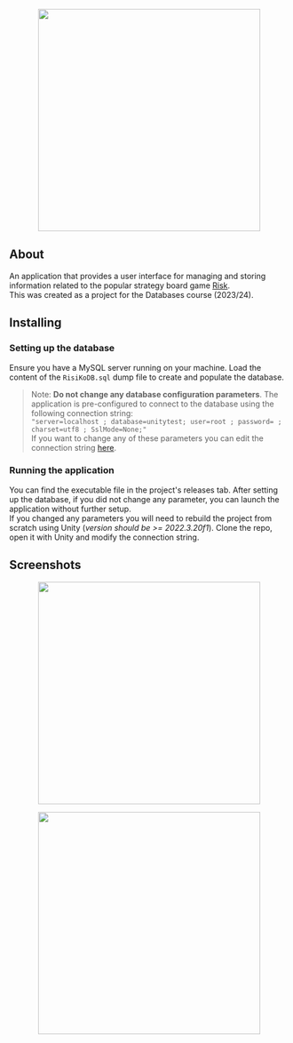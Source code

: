 <p align="center">
  <img src="https://imgur.com/saJegA8.png" width=400>
</p>

## About
An application that provides a user interface for managing and storing information related to
the popular strategy board game [Risk](https://en.wikipedia.org/wiki/Risk_(game)). \
This was created as a project for the Databases course (2023/24).

## Installing

### Setting up the database
Ensure you have a MySQL server running on your machine.
Load the content of the `RisiKoDB.sql` dump file to create and populate the database.
> Note: **Do not change any database configuration parameters**. 
> The application is pre-configured to connect to the database using the following connection string: \
> `"server=localhost ; database=unitytest; user=root ; password= ; charset=utf8 ; SslMode=None;"` \
> If you want to change any of these parameters you can edit the connection string [here](Assets/Scripts/utils/SqlUtils.cs).
### Running the application
You can find the executable file in the project's releases tab. After setting up the database, if you did not change any parameter, you can launch the application without further setup. \
If you changed any parameters you will need to rebuild the project from scratch using Unity (*version should be >= 2022.3.20f1*).
Clone the repo, open it with Unity and modify the connection string.

## Screenshots

<p align="center">
  <img src="https://imgur.com/uhh7out.png" width=400>
</p>

<p align="center">
  <img src="https://imgur.com/tRFmCdi.png" width=400>
</p>
